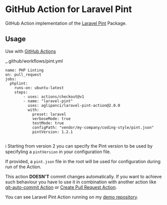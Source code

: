 # GitHub Action for Laravel Pint  

GitHub Action implementation of the [Laravel Pint](https://github.com/laravel/pint) Package. 

## Usage

Use with [GitHub Actions](https://github.com/features/actions)

_.github/workflows/pint.yml

```
name: PHP Linting
on: pull_request
jobs:
  phplint:
    runs-on: ubuntu-latest
    steps:
        - uses: actions/checkout@v1
        - name: "laravel-pint"
          uses: aglipanci/laravel-pint-action@2.0.0
          with:
            preset: laravel
            verboseMode: true
            testMode: true
            configPath: "vendor/my-company/coding-style/pint.json"
            pintVersion: 1.2.1
          
```
ℹ️ Starting from version 2 you can specify the Pint version to be used by specifyling a `pintVersion` in your configuration file.

If provided, a `pint.json` file in the root will be used for configuration during run of the Action.

This action **DOESN'T** commit changes automatically. If you want to achieve such behaviour you have to use it in combination with another action like [git-auto-commit Action](https://github.com/stefanzweifel/git-auto-commit-action) or [Create Pull Request Action](https://github.com/marketplace/actions/create-pull-request).

You can see Laravel Pint Action running on my [demo repository](https://github.com/aglipanci/laravel-pint-action-demo/pulls).
